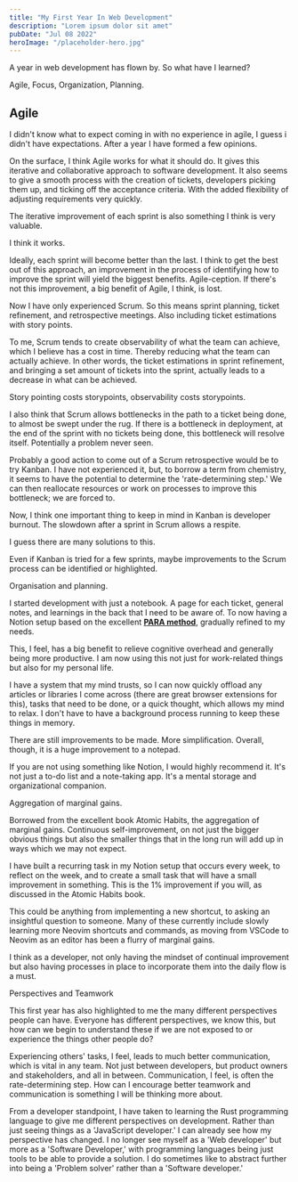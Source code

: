 ```yaml
---
title: "My First Year In Web Development"
description: "Lorem ipsum dolor sit amet"
pubDate: "Jul 08 2022"
heroImage: "/placeholder-hero.jpg"
---
```


A year in web development has flown by. So what have I learned?

<span class="text-yellow-500 font-bold italic" >
Agile, Focus, Organization, Planning.
</span>

## Agile

I didn't know what to expect coming in with no experience in agile, I guess i didn't have expectations. After a year I have formed a <span class="font-bold text-orange-400 italic">few opinions</span>.

On the surface, I think Agile works for what it should do. It gives this iterative and collaborative approach to software development. It also seems to give a smooth process with the creation of tickets, developers picking them up, and ticking off the acceptance criteria. With the added flexibility of adjusting requirements very quickly.

The iterative improvement of each sprint is also something I think is very valuable.

<span class="font-bold text-green-400">I think it works.</span>

Ideally, each sprint will become better than the last. I think to get the best out of this approach, an improvement in the process of identifying how to improve the sprint will yield the biggest benefits. <span class="font-bold text-blue-400">Agile-ception.</span> If there's not this improvement, a big benefit of Agile, I think, is lost.

Now I have only experienced Scrum. So this means sprint planning, ticket refinement, and retrospective meetings. Also including ticket estimations with story points.

To me, Scrum tends to create <span class="font-bold text-violet-400">observability</span> of what the team can achieve, which I believe has a cost in time. Thereby reducing what the team can actually achieve. In other words, the ticket estimations in sprint refinement, and bringing a set amount of tickets into the sprint, actually leads to a decrease in what can be achieved.

<span class="font-bold text-yellow-500 italic">
Story pointing costs storypoints, observability costs storypoints.
</span>

I also think that Scrum allows <span class="font-bold text-orange-500">bottlenecks</span> in the path to a ticket being done, to almost be swept under the rug. If there is a bottleneck in deployment, at the end of the sprint with no tickets being done, this bottleneck will resolve itself. Potentially a problem never seen.

Probably a good action to come out of a Scrum retrospective would be to try Kanban. I have not experienced it, but, to borrow a term from chemistry, it seems to have the potential to determine the 'rate-determining step.' We can then reallocate resources or work on processes to improve this bottleneck; we are forced to.

Now, I think one important thing to keep in mind in Kanban is developer burnout. The slowdown after a sprint in Scrum allows a respite.

I guess there are many solutions to this.

Even if Kanban is tried for a few sprints, maybe improvements to the Scrum process can be identified or highlighted.

Organisation and planning.

I started development with just a notebook. A page for each ticket, general notes, and learnings in the back that I need to be aware of. To now having a Notion setup based on the excellent **[PARA method](https://fortelabs.com/blog/para/)**, gradually refined to my needs.

This, I feel, has a big benefit to relieve cognitive overhead and generally being more productive. I am now using this not just for work-related things but also for my personal life.

I have a system that my mind trusts, so I can now quickly offload any articles or libraries I come across (there are great browser extensions for this), tasks that need to be done, or a quick thought, which allows my mind to relax. I don't have to have a background process running to keep these things in memory.

There are still improvements to be made. More simplification. Overall, though, it is a huge improvement to a notepad.

If you are not using something like Notion, I would highly recommend it. It's not just a to-do list and a note-taking app. It's a mental storage and organizational companion.

Aggregation of marginal gains.

Borrowed from the excellent book Atomic Habits, the aggregation of marginal gains. Continuous self-improvement, on not just the bigger obvious things but also the smaller things that in the long run will add up in ways which we may not expect.

I have built a recurring task in my Notion setup that occurs every week, to reflect on the week, and to create a small task that will have a small improvement in something. This is the 1% improvement if you will, as discussed in the Atomic Habits book.

This could be anything from implementing a new shortcut, to asking an insightful question to someone. Many of these currently include slowly learning more Neovim shortcuts and commands, as moving from VSCode to Neovim as an editor has been a flurry of marginal gains.

I think as a developer, not only having the mindset of continual improvement but also having processes in place to incorporate them into the daily flow is a must.

Perspectives and Teamwork

This first year has also highlighted to me the many different perspectives people can have. Everyone has different perspectives, we know this, but how can we begin to understand these if we are not exposed to or experience the things other people do?

Experiencing others' tasks, I feel, leads to much better communication, which is vital in any team. Not just between developers, but product owners and stakeholders, and all in between. Communication, I feel, is often the rate-determining step. How can I encourage better teamwork and communication is something I will be thinking more about.

From a developer standpoint, I have taken to learning the Rust programming language to give me different perspectives on development. Rather than just seeing things as a 'JavaScript developer.' I can already see how my perspective has changed. I no longer see myself as a 'Web developer' but more as a 'Software Developer,' with programming languages being just tools to be able to provide a solution. I do sometimes like to abstract further into being a 'Problem solver' rather than a 'Software developer.'
